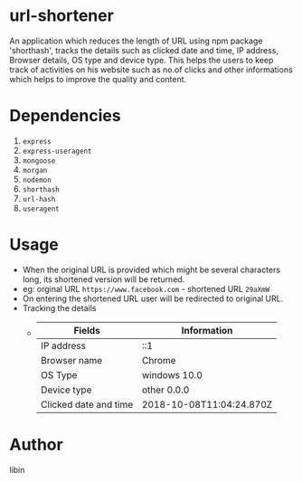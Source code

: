 # url-shortener
An application which reduces the length of URL using npm package 'shorthash', tracks the details such as clicked date and time, IP address, Browser details, OS type and device type.
This helps the users to keep track of activities on his website such as no.of clicks and other informations which helps to improve the quality and content.

# Dependencies
  1. ` express `
  2. ` express-useragent `
  3. ` mongoose `
  4. ` morgan `
  5. ` nodemon ` 
  6. ` shorthash `
  7. ` url-hash `
  8. ` useragent `

# Usage
- When the original URL is provided which might be several characters long, its shortened version will be returned.
 - eg: orginal URL `https://www.facebook.com`
       - shortened URL `29aXmW`
- On entering the shortened URL user will be redirected to original URL.
- Tracking the details
  - | Fields | Information |
    | ------ | ----------- |
    | IP address | ::1     |
    | Browser name | Chrome |
    | OS Type | windows 10.0 |
    | Device type | other 0.0.0 |
    | Clicked date and time | 2018-10-08T11:04:24.870Z |

 # Author
 libin

